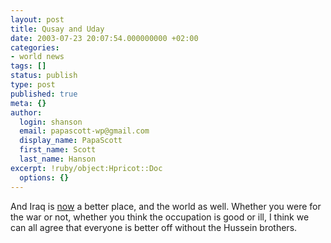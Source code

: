 ```yaml
---
layout: post
title: Qusay and Uday
date: 2003-07-23 20:07:54.000000000 +02:00
categories:
- world news
tags: []
status: publish
type: post
published: true
meta: {}
author:
  login: shanson
  email: papascott-wp@gmail.com
  display_name: PapaScott
  first_name: Scott
  last_name: Hanson
excerpt: !ruby/object:Hpricot::Doc
  options: {}
---
```

<p>And Iraq  is <a title="BBC NEWS | World | Americas | Press hails death of 'Brothers Grim'" href="http://news.bbc.co.uk/1/hi/world/americas/3090595.stm">now</a> a better place, and the world as well. Whether you were for the war or not, whether you think the occupation is good or ill, I think we can all agree that everyone is better off without the Hussein brothers.</p>
